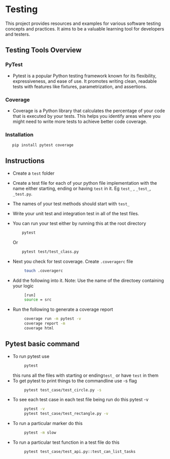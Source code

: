 # Testing
This project provides resources and examples for various software testing concepts and practices. It aims to be a valuable learning tool for developers and testers.

## Testing Tools Overview

### PyTest

- Pytest is a popular Python testing framework known for its flexibility, expressiveness, and ease of use. It promotes writing clean, readable tests with features like fixtures, parametrization, and assertions.

### Coverage

- Coverage is a Python library that calculates the percentage of your code that is executed by your tests. This helps you identify areas where you might need to write more tests to achieve better code coverage.

### Installation
 ```bash
    pip install pytest coverage
 ```

## Instructions
- Create a `test` folder
- Create a test file for each of your python file implementation with the name either starting, ending or having `test` in it. Eg `test_` , `_test_`, `_test.py`.
- The names of your test methods should start with `test_`
- Write your unit test and integration test in all of the test files.
- You can run your test either by running this at the root directory
    ```bash
        pytest
    ```
    
    Or
  
    ```bash
        pytest test/test_class.py
    ```
- Next you check for test coverage. Create `.coveragerc` file
   ```bash
        touch .coveragerc 
   ```
- Add the following into it. Note: Use the name of the directoey containing your logic
   ```bash
        [run]
        source = src 
   ```
- Run the following to generate a coverage report 
   ```bash
        coverage run -m pytest -v                               
        coverage report -m   
        coverage html  
   ```

## Pytest basic command
- To run pytest use
   ```bash
        pytest 
   ```
   this runs all the files with starting or ending`test_` or have `test` in them 
- To get pytest to print things to the commandline use -s flag
   ```bash
        pytest test_case/test_circle.py -s 
   ```
-  To see each test case in each test file being run do this pytest -v
   ```bash
        pytest -v
        pytest test_case/test_rectangle.py -v
   ```
- To run a particular marker do this
   ```bash
        pytest -m slow
   ```
- To run a particular test function in a test file do this
   ```bash
        pytest test_case/test_api.py::test_can_list_tasks 
   ```
